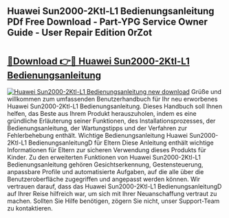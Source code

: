 ## Huawei Sun2000-2Ktl-L1 Bedienungsanleitung PDf Free Download - Part-YPG Service Owner Guide - User Repair Edition 0rZot

# <h2><a href="http://df2lnq.blite.top/?on=Huawei+Sun2000-2Ktl-L1+Bedienungsanleitung">🔗Download 👉🔴 Huawei Sun2000-2Ktl-L1 Bedienungsanleitung</a></h2>

[![Huawei Sun2000-2Ktl-L1 Bedienungsanleitung new download](https://i.imgur.com/lujVjoI.png)](http://df2lnq.blite.top/?on=Huawei+Sun2000-2Ktl-L1+Bedienungsanleitung)
Grüße und willkommen zum umfassenden Benutzerhandbuch für Ihr neu erworbenes Huawei Sun2000-2Ktl-L1 Bedienungsanleitung. Dieses Handbuch soll Ihnen helfen, das Beste aus Ihrem Produkt herauszuholen, indem es eine gründliche Erläuterung seiner Funktionen, des Installationsprozesses, der Bedienungsanleitung, der Wartungstipps und der Verfahren zur Fehlerbehebung enthält. Wichtige Bedienungsanleitung Huawei Sun2000-2Ktl-L1 BedienungsanleitungD für Eltern Diese Anleitung enthält wichtige Informationen für Eltern zur sicheren Verwendung dieses Produkts für Kinder. Zu den erweiterten Funktionen von Huawei Sun2000-2Ktl-L1 Bedienungsanleitung gehören Gesichtserkennung, Gestensteuerung, anpassbare Profile und automatisierte Aufgaben, auf die alle über die Benutzeroberfläche zugegriffen und angepasst werden können. Wir vertrauen darauf, dass das Huawei Sun2000-2Ktl-L1 BedienungsanleitungD auf Ihrer Reise hilfreich war, um sich mit Ihrer Neuanschaffung vertraut zu machen. Sollten Sie Hilfe benötigen, zögern Sie nicht, unser Support-Team zu kontaktieren.
